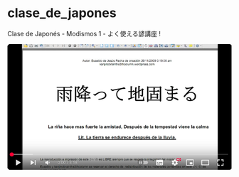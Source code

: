 # clase_de_japones
Clase de Japonés - Modismos 1 - よく使える諺講座 !

![](https://github.com/eusebio-orozco/clase_de_japones/blob/70b10ca013d4b145f7f5f1345186c910ca89be1d/clase_de_japones.png)
